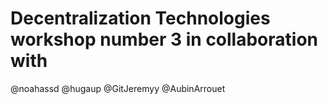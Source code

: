 # Decentralization Technologies workshop number 3 in collaboration with 
@noahassd
@hugaup
@GitJeremyy
@AubinArrouet
